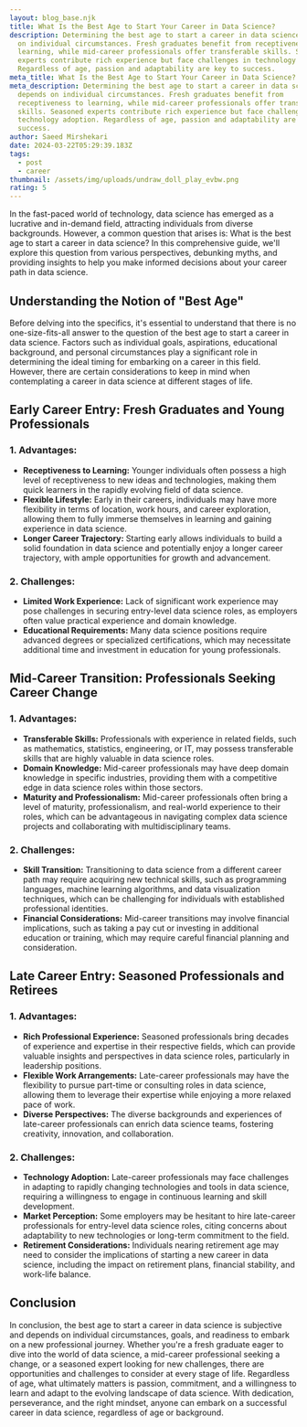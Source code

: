 ```yaml
---
layout: blog_base.njk
title: What Is the Best Age to Start Your Career in Data Science?
description: Determining the best age to start a career in data science depends
  on individual circumstances. Fresh graduates benefit from receptiveness to
  learning, while mid-career professionals offer transferable skills. Seasoned
  experts contribute rich experience but face challenges in technology adoption.
  Regardless of age, passion and adaptability are key to success.
meta_title: What Is the Best Age to Start Your Career in Data Science?
meta_description: Determining the best age to start a career in data science
  depends on individual circumstances. Fresh graduates benefit from
  receptiveness to learning, while mid-career professionals offer transferable
  skills. Seasoned experts contribute rich experience but face challenges in
  technology adoption. Regardless of age, passion and adaptability are key to
  success.
author: Saeed Mirshekari
date: 2024-03-22T05:29:39.183Z
tags:
  - post
  - career
thumbnail: /assets/img/uploads/undraw_doll_play_evbw.png
rating: 5
---
```



In the fast-paced world of technology, data science has emerged as a lucrative and in-demand field, attracting individuals from diverse backgrounds. However, a common question that arises is: What is the best age to start a career in data science? In this comprehensive guide, we'll explore this question from various perspectives, debunking myths, and providing insights to help you make informed decisions about your career path in data science.

## Understanding the Notion of "Best Age"

Before delving into the specifics, it's essential to understand that there is no one-size-fits-all answer to the question of the best age to start a career in data science. Factors such as individual goals, aspirations, educational background, and personal circumstances play a significant role in determining the ideal timing for embarking on a career in this field. However, there are certain considerations to keep in mind when contemplating a career in data science at different stages of life.

## Early Career Entry: Fresh Graduates and Young Professionals

### 1. Advantages:
   - **Receptiveness to Learning:** Younger individuals often possess a high level of receptiveness to new ideas and technologies, making them quick learners in the rapidly evolving field of data science.
   - **Flexible Lifestyle:** Early in their careers, individuals may have more flexibility in terms of location, work hours, and career exploration, allowing them to fully immerse themselves in learning and gaining experience in data science.
   - **Longer Career Trajectory:** Starting early allows individuals to build a solid foundation in data science and potentially enjoy a longer career trajectory, with ample opportunities for growth and advancement.

### 2. Challenges:
   - **Limited Work Experience:** Lack of significant work experience may pose challenges in securing entry-level data science roles, as employers often value practical experience and domain knowledge.
   - **Educational Requirements:** Many data science positions require advanced degrees or specialized certifications, which may necessitate additional time and investment in education for young professionals.

## Mid-Career Transition: Professionals Seeking Career Change

### 1. Advantages:
   - **Transferable Skills:** Professionals with experience in related fields, such as mathematics, statistics, engineering, or IT, may possess transferable skills that are highly valuable in data science roles.
   - **Domain Knowledge:** Mid-career professionals may have deep domain knowledge in specific industries, providing them with a competitive edge in data science roles within those sectors.
   - **Maturity and Professionalism:** Mid-career professionals often bring a level of maturity, professionalism, and real-world experience to their roles, which can be advantageous in navigating complex data science projects and collaborating with multidisciplinary teams.

### 2. Challenges:
   - **Skill Transition:** Transitioning to data science from a different career path may require acquiring new technical skills, such as programming languages, machine learning algorithms, and data visualization techniques, which can be challenging for individuals with established professional identities.
   - **Financial Considerations:** Mid-career transitions may involve financial implications, such as taking a pay cut or investing in additional education or training, which may require careful financial planning and consideration.

## Late Career Entry: Seasoned Professionals and Retirees

### 1. Advantages:
   - **Rich Professional Experience:** Seasoned professionals bring decades of experience and expertise in their respective fields, which can provide valuable insights and perspectives in data science roles, particularly in leadership positions.
   - **Flexible Work Arrangements:** Late-career professionals may have the flexibility to pursue part-time or consulting roles in data science, allowing them to leverage their expertise while enjoying a more relaxed pace of work.
   - **Diverse Perspectives:** The diverse backgrounds and experiences of late-career professionals can enrich data science teams, fostering creativity, innovation, and collaboration.

### 2. Challenges:
   - **Technology Adoption:** Late-career professionals may face challenges in adapting to rapidly changing technologies and tools in data science, requiring a willingness to engage in continuous learning and skill development.
   - **Market Perception:** Some employers may be hesitant to hire late-career professionals for entry-level data science roles, citing concerns about adaptability to new technologies or long-term commitment to the field.
   - **Retirement Considerations:** Individuals nearing retirement age may need to consider the implications of starting a new career in data science, including the impact on retirement plans, financial stability, and work-life balance.

## Conclusion

In conclusion, the best age to start a career in data science is subjective and depends on individual circumstances, goals, and readiness to embark on a new professional journey. Whether you're a fresh graduate eager to dive into the world of data science, a mid-career professional seeking a change, or a seasoned expert looking for new challenges, there are opportunities and challenges to consider at every stage of life. Regardless of age, what ultimately matters is passion, commitment, and a willingness to learn and adapt to the evolving landscape of data science. With dedication, perseverance, and the right mindset, anyone can embark on a successful career in data science, regardless of age or background.